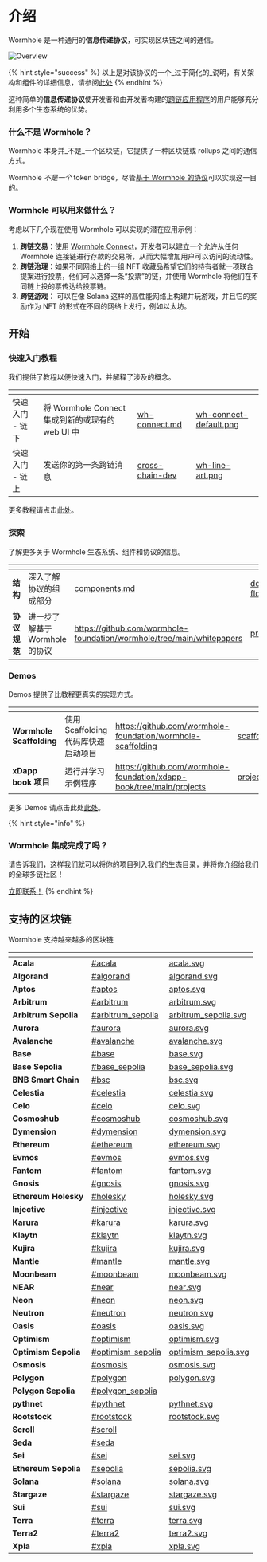 # 介绍

Wormhole 是一种通用的**信息传递协议**，可实现区块链之间的通信。

![Overview](.gitbook/assets/oversimplified.jpg)

{% hint style="success" %}
以上是对该协议的一个_过于简化的_说明，有关架构和组件的详细信息，请参阅[此处](tan-suo-chong-dong-wormhole/components.md)
{% endhint %}

这种简单的**信息传递协议**使开发者和由开发者构建的[跨链应用程序](reference/glossary.md#xdapps)的用户能够充分利用多个生态系统的优势。

### 什么不是 Wormhole？

Wormhole 本身并_不是_一个区块链，它提供了一种区块链或 rollups 之间的通信方式。

Wormhole _不是一个_ token bridge，尽管[基于 Wormhole 的协议](https://www.portalbridge.com/#/transfer)可以实现这一目的。

### Wormhole 可以用来做什么？

考虑以下几个现在使用 Wormhole 可以实现的潜在应用示例：

1. **跨链交易**：使用 [Wormhole Connect](kuai-su-kai-shi/wh-connect.md)，开发者可以建立一个允许从任何 Wormhole 连接链进行存款的交易所，从而大幅增加用户可以访问的流动性。
2. **跨链治理**：如果不同网络上的一组 NFT 收藏品希望它们的持有者就一项联合提案进行投票，他们可以选择一条“投票”的链，并使用 Wormhole 将他们在不同链上投的票传达给投票链。
3. **跨链游戏**： 可以在像 Solana 这样的高性能网络上构建并玩游戏，并且它的奖励作为 NFT 的形式在不同的网络上发行，例如以太坊。

## 开始

### 快速入门教程

我们提供了教程以便快速入门，并解释了涉及的概念。

<table data-card-size="large" data-view="cards" data-full-width="false"><thead><tr><th></th><th></th><th data-hidden data-card-target data-type="content-ref"></th><th data-hidden data-card-cover data-type="files"></th></tr></thead><tbody><tr><td>快速入门 - 链下</td><td>将 Wormhole Connect 集成到新的或现有的 web UI 中</td><td><a href="tutorials/quick-start/wormhole-connect/wh-connect.md">wh-connect.md</a></td><td><a href=".gitbook/assets/wh-connect-default.png">wh-connect-default.png</a></td></tr><tr><td>快速入门 - 链上</td><td>发送你的第一条跨链消息</td><td><a href="kuai-su-kai-shi/cross-chain-dev/">cross-chain-dev</a></td><td><a href=".gitbook/assets/wh-line-art.png">wh-line-art.png</a></td></tr></tbody></table>

更多教程请点击[此处](tutorials/quick-start/)。

### 探索

了解更多关于 Wormhole 生态系统、组件和协议的信息。

<table data-card-size="large" data-view="cards" data-full-width="false"><thead><tr><th></th><th></th><th data-hidden data-card-target data-type="content-ref"></th><th data-hidden data-card-cover data-type="files"></th></tr></thead><tbody><tr><td><strong>结构</strong></td><td>深入了解协议的组成部分</td><td><a href="tan-suo-chong-dong-wormhole/components.md">components.md</a></td><td><a href=".gitbook/assets/detailed-flow.jpg">detailed-flow.jpg</a></td></tr><tr><td><strong>协议规范</strong></td><td>进一步了解基于 Wormhole 的协议</td><td><a href="https://github.com/wormhole-foundation/wormhole/tree/main/whitepapers">https://github.com/wormhole-foundation/wormhole/tree/main/whitepapers</a></td><td><a href=".gitbook/assets/protocols.png">protocols.png</a></td></tr></tbody></table>

### Demos

Demos 提供了比教程更真实的实现方式。

<table data-card-size="large" data-view="cards" data-full-width="false"><thead><tr><th></th><th></th><th data-hidden data-card-target data-type="content-ref"></th><th data-hidden data-card-cover data-type="files"></th></tr></thead><tbody><tr><td><strong>Wormhole Scaffolding</strong></td><td>使用 Scaffolding 代码库快速启动项目</td><td><a href="https://github.com/wormhole-foundation/wormhole-scaffolding">https://github.com/wormhole-foundation/wormhole-scaffolding</a></td><td><a href=".gitbook/assets/scaffolding.jpg">scaffolding.jpg</a></td></tr><tr><td><strong>xDapp book 项目</strong></td><td>运行并学习示例程序</td><td><a href="https://github.com/wormhole-foundation/xdapp-book/tree/main/projects">https://github.com/wormhole-foundation/xdapp-book/tree/main/projects</a></td><td><a href=".gitbook/assets/projects.png">projects.png</a></td></tr></tbody></table>

更多 Demos 请点击此处[此处](kuai-su-kai-shi/demos.md)。

{% hint style="info" %}
### Wormhole 集成完成了吗？

请告诉我们，这样我们就可以将你的项目列入我们的生态目录，并将你介绍给我们的全球多链社区！

[立即联系！](https://forms.clickup.com/45049775/f/1aytxf-10244/JKYWRUQ70AUI99F32Q)
{% endhint %}

## 支持的区块链

Wormhole 支持越来越多的区块链

<table data-view="cards" data-full-width="false"><thead><tr><th></th><th data-hidden data-card-target data-type="content-ref"></th><th data-hidden data-card-cover data-type="files"></th></tr></thead><tbody><tr><td><strong>Acala</strong></td><td><a href="blockchain-environments/evm/#acala">#acala</a></td><td><a href=".gitbook/assets/chain-icons/acala.svg">acala.svg</a></td></tr><tr><td><strong>Algorand</strong></td><td><a href="blockchain-environments/algorand/#algorand">#algorand</a></td><td><a href=".gitbook/assets/chain-icons/algorand.svg">algorand.svg</a></td></tr><tr><td><strong>Aptos</strong></td><td><a href="blockchain-environments/aptos/#aptos">#aptos</a></td><td><a href=".gitbook/assets/chain-icons/aptos.svg">aptos.svg</a></td></tr><tr><td><strong>Arbitrum</strong></td><td><a href="blockchain-environments/evm/#arbitrum">#arbitrum</a></td><td><a href=".gitbook/assets/chain-icons/arbitrum.svg">arbitrum.svg</a></td></tr><tr><td><strong>Arbitrum Sepolia</strong></td><td><a href="blockchain-environments/evm/#arbitrum_sepolia">#arbitrum_sepolia</a></td><td><a href=".gitbook/assets/chain-icons/arbitrum_sepolia.svg">arbitrum_sepolia.svg</a></td></tr><tr><td><strong>Aurora</strong></td><td><a href="blockchain-environments/evm/#aurora">#aurora</a></td><td><a href=".gitbook/assets/chain-icons/aurora.svg">aurora.svg</a></td></tr><tr><td><strong>Avalanche</strong></td><td><a href="blockchain-environments/evm/#avalanche">#avalanche</a></td><td><a href=".gitbook/assets/chain-icons/avalanche.svg">avalanche.svg</a></td></tr><tr><td><strong>Base</strong></td><td><a href="blockchain-environments/evm/#base">#base</a></td><td><a href=".gitbook/assets/chain-icons/base.svg">base.svg</a></td></tr><tr><td><strong>Base Sepolia</strong></td><td><a href="blockchain-environments/evm/#base_sepolia">#base_sepolia</a></td><td><a href=".gitbook/assets/chain-icons/base_sepolia.svg">base_sepolia.svg</a></td></tr><tr><td><strong>BNB Smart Chain</strong></td><td><a href="blockchain-environments/evm/#bsc">#bsc</a></td><td><a href=".gitbook/assets/chain-icons/bsc.svg">bsc.svg</a></td></tr><tr><td><strong>Celestia</strong></td><td><a href="blockchain-environments/cosmwasm/#celestia">#celestia</a></td><td><a href=".gitbook/assets/chain-icons/celestia.svg">celestia.svg</a></td></tr><tr><td><strong>Celo</strong></td><td><a href="blockchain-environments/evm/#celo">#celo</a></td><td><a href=".gitbook/assets/chain-icons/celo.svg">celo.svg</a></td></tr><tr><td><strong>Cosmoshub</strong></td><td><a href="blockchain-environments/cosmwasm/#cosmoshub">#cosmoshub</a></td><td><a href=".gitbook/assets/chain-icons/cosmoshub.svg">cosmoshub.svg</a></td></tr><tr><td><strong>Dymension</strong></td><td><a href="blockchain-environments/cosmwasm/#dymension">#dymension</a></td><td><a href=".gitbook/assets/chain-icons/dymension.svg">dymension.svg</a></td></tr><tr><td><strong>Ethereum</strong></td><td><a href="blockchain-environments/evm/#ethereum">#ethereum</a></td><td><a href=".gitbook/assets/chain-icons/ethereum.svg">ethereum.svg</a></td></tr><tr><td><strong>Evmos</strong></td><td><a href="blockchain-environments/cosmwasm/#evmos">#evmos</a></td><td><a href=".gitbook/assets/chain-icons/evmos.svg">evmos.svg</a></td></tr><tr><td><strong>Fantom</strong></td><td><a href="blockchain-environments/evm/#fantom">#fantom</a></td><td><a href=".gitbook/assets/chain-icons/fantom.svg">fantom.svg</a></td></tr><tr><td><strong>Gnosis</strong></td><td><a href="blockchain-environments/evm/#gnosis">#gnosis</a></td><td><a href=".gitbook/assets/chain-icons/gnosis.svg">gnosis.svg</a></td></tr><tr><td><strong>Ethereum Holesky</strong></td><td><a href="blockchain-environments/evm/#holesky">#holesky</a></td><td><a href=".gitbook/assets/chain-icons/holesky.svg">holesky.svg</a></td></tr><tr><td><strong>Injective</strong></td><td><a href="blockchain-environments/cosmwasm/#injective">#injective</a></td><td><a href=".gitbook/assets/chain-icons/injective.svg">injective.svg</a></td></tr><tr><td><strong>Karura</strong></td><td><a href="blockchain-environments/evm/#karura">#karura</a></td><td><a href=".gitbook/assets/chain-icons/karura.svg">karura.svg</a></td></tr><tr><td><strong>Klaytn</strong></td><td><a href="blockchain-environments/evm/#klaytn">#klaytn</a></td><td><a href=".gitbook/assets/chain-icons/klaytn.svg">klaytn.svg</a></td></tr><tr><td><strong>Kujira</strong></td><td><a href="blockchain-environments/cosmwasm/#kujira">#kujira</a></td><td><a href=".gitbook/assets/chain-icons/kujira.svg">kujira.svg</a></td></tr><tr><td><strong>Mantle</strong></td><td><a href="blockchain-environments/evm/#mantle">#mantle</a></td><td><a href=".gitbook/assets/chain-icons/mantle.svg">mantle.svg</a></td></tr><tr><td><strong>Moonbeam</strong></td><td><a href="blockchain-environments/evm/#moonbeam">#moonbeam</a></td><td><a href=".gitbook/assets/chain-icons/moonbeam.svg">moonbeam.svg</a></td></tr><tr><td><strong>NEAR</strong></td><td><a href="blockchain-environments/near/#near">#near</a></td><td><a href=".gitbook/assets/chain-icons/near.svg">near.svg</a></td></tr><tr><td><strong>Neon</strong></td><td><a href="blockchain-environments/evm/#neon">#neon</a></td><td><a href=".gitbook/assets/chain-icons/neon.svg">neon.svg</a></td></tr><tr><td><strong>Neutron</strong></td><td><a href="blockchain-environments/cosmwasm/#neutron">#neutron</a></td><td><a href=".gitbook/assets/chain-icons/neutron.svg">neutron.svg</a></td></tr><tr><td><strong>Oasis</strong></td><td><a href="blockchain-environments/evm/#oasis">#oasis</a></td><td><a href=".gitbook/assets/chain-icons/oasis.svg">oasis.svg</a></td></tr><tr><td><strong>Optimism</strong></td><td><a href="blockchain-environments/evm/#optimism">#optimism</a></td><td><a href=".gitbook/assets/chain-icons/optimism.svg">optimism.svg</a></td></tr><tr><td><strong>Optimism Sepolia</strong></td><td><a href="blockchain-environments/evm/#optimism_sepolia">#optimism_sepolia</a></td><td><a href=".gitbook/assets/chain-icons/optimism_sepolia.svg">optimism_sepolia.svg</a></td></tr><tr><td><strong>Osmosis</strong></td><td><a href="blockchain-environments/cosmwasm/#osmosis">#osmosis</a></td><td><a href=".gitbook/assets/chain-icons/osmosis.svg">osmosis.svg</a></td></tr><tr><td><strong>Polygon</strong></td><td><a href="blockchain-environments/evm/#polygon">#polygon</a></td><td><a href=".gitbook/assets/chain-icons/polygon.svg">polygon.svg</a></td></tr><tr><td><strong>Polygon Sepolia</strong></td><td><a href="blockchain-environments/evm/#polygon_sepolia">#polygon_sepolia</a></td><td></td></tr><tr><td><strong>pythnet</strong></td><td><a href="blockchain-environments/solana/#pythnet">#pythnet</a></td><td><a href=".gitbook/assets/chain-icons/pythnet.svg">pythnet.svg</a></td></tr><tr><td><strong>Rootstock</strong></td><td><a href="blockchain-environments/evm/#rootstock">#rootstock</a></td><td><a href=".gitbook/assets/chain-icons/rootstock.svg">rootstock.svg</a></td></tr><tr><td><strong>Scroll</strong></td><td><a href="blockchain-environments/evm/#scroll">#scroll</a></td><td></td></tr><tr><td><strong>Seda</strong></td><td><a href="blockchain-environments/cosmwasm/#seda">#seda</a></td><td></td></tr><tr><td><strong>Sei</strong></td><td><a href="blockchain-environments/cosmwasm/#sei">#sei</a></td><td><a href=".gitbook/assets/chain-icons/sei.svg">sei.svg</a></td></tr><tr><td><strong>Ethereum Sepolia</strong></td><td><a href="blockchain-environments/evm/#sepolia">#sepolia</a></td><td><a href=".gitbook/assets/chain-icons/sepolia.svg">sepolia.svg</a></td></tr><tr><td><strong>Solana</strong></td><td><a href="blockchain-environments/solana/#solana">#solana</a></td><td><a href=".gitbook/assets/chain-icons/solana.svg">solana.svg</a></td></tr><tr><td><strong>Stargaze</strong></td><td><a href="blockchain-environments/cosmwasm/#stargaze">#stargaze</a></td><td><a href=".gitbook/assets/chain-icons/stargaze.svg">stargaze.svg</a></td></tr><tr><td><strong>Sui</strong></td><td><a href="blockchain-environments/sui/#sui">#sui</a></td><td><a href=".gitbook/assets/chain-icons/sui.svg">sui.svg</a></td></tr><tr><td><strong>Terra</strong></td><td><a href="blockchain-environments/cosmwasm/#terra">#terra</a></td><td><a href=".gitbook/assets/chain-icons/terra.svg">terra.svg</a></td></tr><tr><td><strong>Terra2</strong></td><td><a href="blockchain-environments/cosmwasm/#terra2">#terra2</a></td><td><a href=".gitbook/assets/chain-icons/terra2.svg">terra2.svg</a></td></tr><tr><td><strong>Xpla</strong></td><td><a href="blockchain-environments/cosmwasm/#xpla">#xpla</a></td><td><a href=".gitbook/assets/chain-icons/xpla.svg">xpla.svg</a></td></tr></tbody></table>
